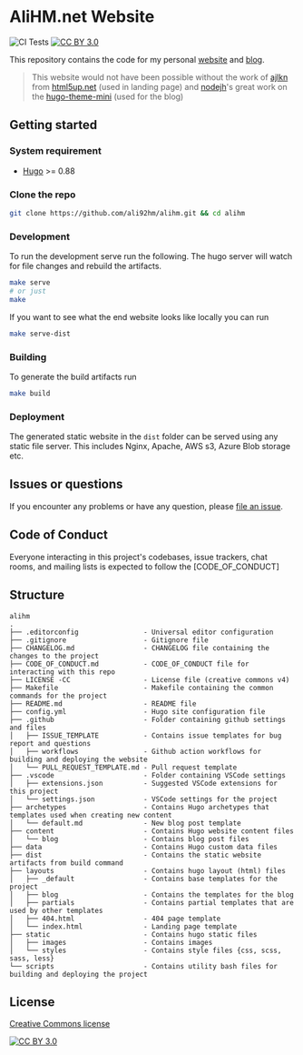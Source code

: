 # AliHM.net Website

![CI Tests] [![CC BY 3.0][cc-by-shield]][cc-by]

This repository contains the code for my personal [website] and [blog].

> This website would not have been possible without the work of [ajlkn] from [html5up.net] (used in landing page) and [nodejh]'s great work on the [hugo-theme-mini] (used for the blog)

## Getting started

### System requirement

- [Hugo] >= 0.88

### Clone the repo

```bash
git clone https://github.com/ali92hm/alihm.git && cd alihm
```

### Development

To run the development serve run the following. The hugo server will watch for file changes
and rebuild the artifacts.

```bash
make serve
# or just
make
```

If you want to see what the end website looks like locally you can run

```bash
make serve-dist
```

### Building

To generate the build artifacts run

```bash
make build
```

### Deployment

The generated static website in the `dist` folder can be served using any static file server. This includes Nginx, Apache, AWS s3, Azure Blob storage etc.


## Issues or questions

If you encounter any problems or have any question, please [file an issue].

## Code of Conduct

Everyone interacting in this project's codebases, issue trackers,
chat rooms, and mailing lists is expected to follow the [CODE_OF_CONDUCT]

## Structure

    alihm
    .
    ├── .editorconfig                - Universal editor configuration
    ├── .gitignore                   - Gitignore file
    ├── CHANGELOG.md                 - CHANGELOG file containing the changes to the project
    ├── CODE_OF_CONDUCT.md           - CODE_OF_CONDUCT file for interacting with this repo
    ├── LICENSE -CC                  - License file (creative commons v4)
    ├── Makefile                     - Makefile containing the common commands for the project
    ├── README.md                    - README file
    ├── config.yml                   - Hugo site configuration file
    ├── .github                      - Folder containing github settings and files
    │   ├── ISSUE_TEMPLATE           - Contains issue templates for bug report and questions
    │   ├── workflows                - Github action workflows for building and deploying the website
    │   └── PULL_REQUEST_TEMPLATE.md - Pull request template
    ├── .vscode                      - Folder containing VSCode settings
    │   ├── extensions.json          - Suggested VSCode extensions for this project
    │   └── settings.json            - VSCode settings for the project
    ├── archetypes                   - Contains Hugo archetypes that templates used when creating new content
    │   └── default.md               - New blog post template
    ├── content                      - Contains Hugo website content files
    │   └── blog                     - Contains blog post files
    ├── data                         - Contains Hugo custom data files
    ├── dist                         - Contains the static website artifacts from build command
    ├── layouts                      - Contains hugo layout (html) files
    │   ├── _default                 - Contains base templates for the project
    │   ├── blog                     - Contains the templates for the blog
    │   ├── partials                 - Contains partial templates that are used by other templates
    │   ├── 404.html                 - 404 page template
    │   └── index.html               - Landing page template
    ├── static                       - Contains hugo static files
    │   ├── images                   - Contains images
    │   └── styles                   - Contains style files {css, scss, sass, less}
    └── scripts                      - Contains utility bash files for building and deploying the project

## License

[Creative Commons license]

[![CC BY 3.0][cc-by-image]][cc-by]

[website]: https://alihm.net
[blog]: https://alihm.net/blog
[Hugo]: https://gohugo.io/getting-started/installing/
[ajlkn]: https://github.com/ajlkn
[html5up.net]: https://html5up.net
[nodejh]: https://github.com/nodejh
[hugo-theme-mini]: https://github.com/nodejh/hugo-theme-mini
[ci tests]: https://github.com/ali92hm/alihm/actions/workflows/build.yml/badge.svg
[file an issue]: https://github.com/ali92hm/alihm/issues
[creative commons license]: http://creativecommons.org/licenses/by/3.0/
[cc-by]: http://creativecommons.org/licenses/by/3.0/
[cc-by-image]: https://i.creativecommons.org/l/by/3.0/88x31.png
[cc-by-shield]: https://img.shields.io/badge/License-CC%20BY%203.0-lightgrey.svg
